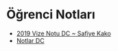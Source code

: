 # Öğrenci Notları

<!--Index-->

- [2019 Vize Notu DC ~ Safiye Kako](./2019%20Vize%20Notu%20DC%20~%20Safiye%20Kako.pdf)
- [Notlar DC](./Notlar%20DC.pdf)

<!--Index-->
